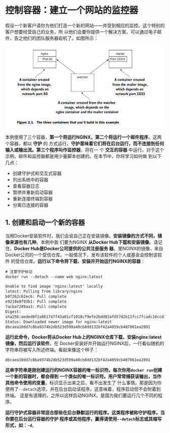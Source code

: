 控制容器：建立一个网站的监控器
===================================================================================
假设一个新客户请你为他们打造一个新的网站——并受到相应的监控。这个特别的客户想要经营自己的业务，所
以他们会要你提供一个解决方案，可以通过电子邮件，告之他们的团队服务器宕机了。如图所示：

![本例中构建的三个容器](img/1.png)

本例使用了三个容器，**第一个将运行NGINX，第二个将运行一个邮件程序**。这两个容器，都以 **守护** 的
方式运行。**守护意味着它们将在后台运行，而不连接到任何输入或输出流。第三个程序叫作监控器**，将在一
个 **交互的容器** 中运行。对于这个示例，邮件和监控器都是用少量脚本创建的。在本节中，你将学习如何做
到以下几点：
+ 创建守护式和交互式容器
+ 列出系统中的容器
+ 查看容器日志
+ 暂停并重新启动容器
+ 重新连接终端到容器
+ 分离已连接的容器

## 1. 创建和启动一个新的容器
当用Docker安装软件时，我们会说自己正在安装镜像。**安装镜像的方式不同，镜像来源也有几种**。本例中我
们要为NGINX **从Docker Hub下载和安装镜像**。请记住，**Docker Hub是Docker公司提供的公共注册服务
器**。里NGINX的镜像，来自Docker公司的一个受信仓库。一般情况下，发布该软件的个人或基金会控制该软件
的受信仓库。**运行以下命令将下载、安装并开始运行NGINX的容器**：
```shell
# 注意守护标记
docker run --detach --name web nginx:latest
```
```
Unable to find image 'nginx:latest' locally
latest: Pulling from library/nginx
b8f262c62ec6: Pull complete 
e9218e8f93b1: Pull complete 
7acba7289aa3: Pull complete 
Digest: sha256:aeded0f2a861747f43a01cf1018cf9efe2bdd02afd57d2b11fcc7fcadc16ccd1
Status: Downloaded newer image for nginx:latest
dbcaea10dd7c8ba9374b2db523d599a49cb8dd132bf42a4059cb487061ea2891
```
**运行此命令，Docker将从Docker Hub上的NGINX仓库下载、安装nginx:latest镜像，然后运行该软件**。在
Docker安装好并开始运行NGINX后，一行看似随机的字符串将被写入所述终端。看起来像这个样子：
```
dbcaea10dd7c8ba9374b2db523d599a49cb8dd132bf42a4059cb487061ea2891
```
**这串字符串是刚创建运行的NGINX容器的唯一标识符。每次你用`docker run`创建一个新的容器时，都会得到
一个类似的唯一标识符。用户常常捕获该输出，当作其他命令使用的变量**。标识显示出来之后，看不出发生了
什么事情。那是因为你使用了`--detach`选项，并在后台启动该程序。这意味着，程序启动但不会附着到终端。
这是有道理的，之所以这样启动NGINX，是国为我们要运行几个不同的程序。

**运行守护式容器非常适合那些在后台静默运行的程序。这类程序被称守护程序。当你要在后台运行容器的守护
程序或其他程序，赢得请使用`--detach`标志或其缩写形式，如：`-d`**。

